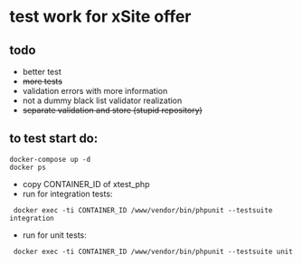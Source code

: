 # test work for xSite offer

## todo
 - better test
 - ~~more tests~~
 - validation errors with more information
 - not a dummy black list validator realization
 - ~~separate validation and store (stupid repository)~~

## to test start do:

 ```
 docker-compose up -d
 docker ps
 ```

 - copy CONTAINER_ID of xtest_php
 - run for integration tests:
```
 docker exec -ti CONTAINER_ID /www/vendor/bin/phpunit --testsuite integration
```

- run for unit tests:
```
 docker exec -ti CONTAINER_ID /www/vendor/bin/phpunit --testsuite unit
```


